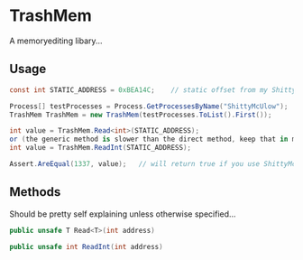 # TrashMem 

A memoryediting libary...

## Usage

```c#
const int STATIC_ADDRESS = 0xBEA14C;	// static offset from my ShittyMcUlow.exe program that will always be 1337

Process[] testProcesses = Process.GetProcessesByName("ShittyMcUlow"); 	// to find all ShittyMcUlow.exe processes
TrashMem TrashMem = new TrashMem(testProcesses.ToList().First());		// we will take the first

int value = TrashMem.Read<int>(STATIC_ADDRESS);
or (the generic method is slower than the direct method, keep that in mind...)
int value = TrashMem.ReadInt(STATIC_ADDRESS);

Assert.AreEqual(1337, value);	// will return true if you use ShittyMcUlow.exe
```

## Methods

Should be pretty self explaining unless otherwise specified...

```c#
public unsafe T Read<T>(int address)

public unsafe int ReadInt(int address)
```